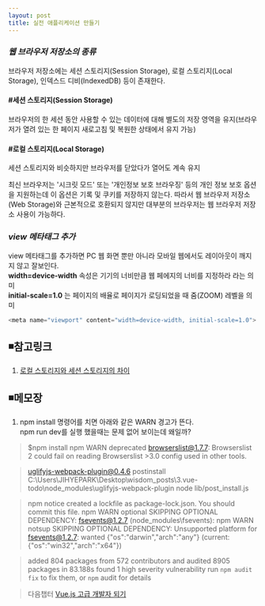 ```yaml
---
layout: post
title: 실전 애플리케이션 만들기
---
```


### ***웹 브라우저 저장소의 종류***
브라우저 저장소에는 세션 스토리지(Session Storage), 로컬 스토리지(Local Storage), 인덱스드 디비(IndexedDB) 등이 존재한다.

#### #세션 스토리지(Session Storage)
브라우저의 한 세션 동안 사용할 수 있는 데이터에 대해 별도의 저장 영역을 유지(브라우저가 열려 있는 한 페이지 새로고침 및 복원한 상태에서 유지 가능)  

#### #로컬 스토리지(Local Storage)
세션 스토리지와 비슷하지만 브라우저를 닫았다가 열어도 계속 유지  

최신 브라우저는 '시크릿 모드' 또는 '개인정보 보호 브라우징' 등의 개인 정보 보호 옵션을 지원하는데 이 옵션은 기록 및 쿠키를 저장하지 않는다. 따라서 웹 브라우저 저장소(Web Storage)와 근본적으로 호환되지 않지만 대부분의 브라우저는 웹 브라우저 저장소 사용이 가능하다.

### ***view 메타태그 추가***
view 메타태그를 추가하면 PC 웹 화면 뿐만 아니라 모바일 웹에서도 레이아웃이 깨지지 않고 잘보인다.  
__width=device-width__ 속성은 기기의 너비만큼 웹 페에지의 너비를 지정하라 라는 의미  
__initial-scale=1.0__ 는 페이지의 배율로 페이지가 로딩되었을 때 줌(ZOOM) 레벨을 의미
```java
<meta name="viewport" content="width=device-width, initial-scale=1.0">
```

## ◾참고링크  
1. [로컬 스토리지와 세션 스토리지의 차이](https://developer.mozilla.org/en-US/docs/Web/API/Web_Storage_API)   

## ◾메모장
1. npm install 명령어를 치면 아래와 같은 WARN 경고가 뜬다.  
npm run dev를 실행 했을때는 문제 없어 보이는데 왜일까?   

> $npm install
> npm WARN deprecated browserslist@1.7.7: Browserslist 2 could fail on reading Browserslist >3.0 config used in other tools.

> uglifyjs-webpack-plugin@0.4.6 postinstall C:\Users\JIHYEPARK\Desktop\wisdom\_posts\3.vue-todo\node_modules\uglifyjs-webpack-plugin
> node lib/post_install.js

> npm notice created a lockfile as package-lock.json. You should commit this file.
> npm WARN optional SKIPPING OPTIONAL DEPENDENCY: fsevents@1.2.7 (node_modules\fsevents):
> npm WARN notsup SKIPPING OPTIONAL DEPENDENCY: Unsupported platform for fsevents@1.2.7: wanted {"os":"darwin","arch":"any"} (current: {"os":"win32","arch":"x64"})

> added 804 packages from 572 contributors and audited 8905 packages in 83.188s
> found 1 high severity vulnerability
> run `npm audit fix` to fix them, or `npm` audit for details    

> 다음챕터 [Vue.js 고급 개발자 되기](https://wisdompark.github.io/Vue-Js6/)
